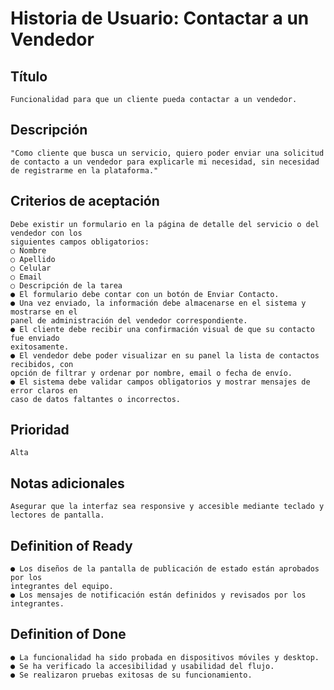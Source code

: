 # Historia de Usuario: Contactar a un Vendedor

## Título
    Funcionalidad para que un cliente pueda contactar a un vendedor.

## Descripción
    "Como cliente que busca un servicio, quiero poder enviar una solicitud de contacto a un vendedor para explicarle mi necesidad, sin necesidad de registrarme en la plataforma."
## Criterios de aceptación
    Debe existir un formulario en la página de detalle del servicio o del vendedor con los 
    siguientes campos obligatorios:
    ○ Nombre
    ○ Apellido
    ○ Celular
    ○ Email
    ○ Descripción de la tarea
    ● El formulario debe contar con un botón de Enviar Contacto.
    ● Una vez enviado, la información debe almacenarse en el sistema y mostrarse en el 
    panel de administración del vendedor correspondiente.
    ● El cliente debe recibir una confirmación visual de que su contacto fue enviado 
    exitosamente.
    ● El vendedor debe poder visualizar en su panel la lista de contactos recibidos, con 
    opción de filtrar y ordenar por nombre, email o fecha de envío.
    ● El sistema debe validar campos obligatorios y mostrar mensajes de error claros en 
    caso de datos faltantes o incorrectos.
## Prioridad
    Alta
## Notas adicionales
    Asegurar que la interfaz sea responsive y accesible mediante teclado y lectores de pantalla.
## Definition of Ready
    ● Los diseños de la pantalla de publicación de estado están aprobados por los 
    integrantes del equipo.
    ● Los mensajes de notificación están definidos y revisados por los integrantes.
## Definition of Done
    ● La funcionalidad ha sido probada en dispositivos móviles y desktop.
    ● Se ha verificado la accesibilidad y usabilidad del flujo.
    ● Se realizaron pruebas exitosas de su funcionamiento.